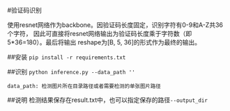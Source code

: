 #验证码识别

使用resnet网络作为backbone。因验证码长度固定，识别字符有0-9和A-Z共36个字符，
因此可直接将resnet网络输出为验证码长度乘于字符数（即5*36=180）。最后将输出
reshape为[B, 5, 36]的形式作为最终的输出。

##安装
`pip install -r requirements.txt`

##识别
`python inference.py --data_path ''`

`data_path: 检测图片所在目录路径或者需要检测的单张图片路径`

##说明
检测结果保存在result.txt中，也可以指定保存的路径`--output_dir`
